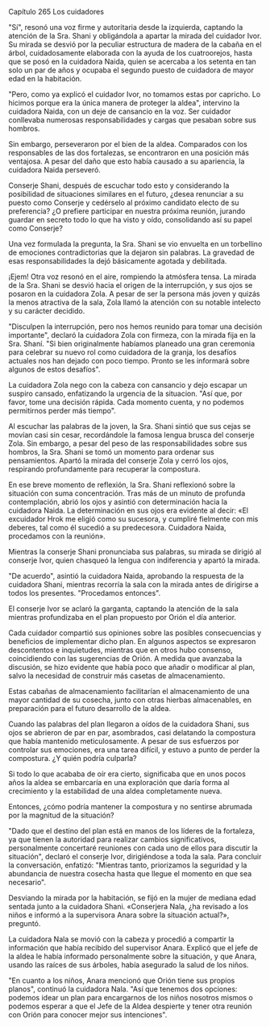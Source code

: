 
Capítulo 265 Los cuidadores

"Sí", resonó una voz firme y autoritaria desde la izquierda, captando la atención de la Sra. Shani y obligándola a apartar la mirada del cuidador Ivor. Su mirada se desvió por la peculiar estructura de madera de la cabaña en el árbol, cuidadosamente elaborada con la ayuda de los cuatroorejos, hasta que se posó en la cuidadora Naida, quien se acercaba a los setenta en tan solo un par de años y ocupaba el segundo puesto de cuidadora de mayor edad en la habitación.

"Pero, como ya explicó el cuidador Ivor, no tomamos estas por capricho. Lo hicimos porque era la única manera de proteger la aldea", intervino la cuidadora Naida, con un deje de cansancio en la voz. Ser cuidador conllevaba numerosas responsabilidades y cargas que pesaban sobre sus hombros.

Sin embargo, perseveraron por el bien de la aldea. Comparados con los responsables de las dos fortalezas, se encontraron en una posición más ventajosa. A pesar del daño que esto había causado a su apariencia, la cuidadora Naida perseveró.

Conserje Shani, después de escuchar todo esto y considerando la posibilidad de situaciones similares en el futuro, ¿desea renunciar a su puesto como Conserje y cedérselo al próximo candidato electo de su preferencia? ¿O prefiere participar en nuestra próxima reunión, jurando guardar en secreto todo lo que ha visto y oído, consolidando así su papel como Conserje?

Una vez formulada la pregunta, la Sra. Shani se vio envuelta en un torbellino de emociones contradictorias que la dejaron sin palabras. La gravedad de esas responsabilidades la dejó básicamente agotada y debilitada.

¡Ejem! Otra voz resonó en el aire, rompiendo la atmósfera tensa. La mirada de la Sra. Shani se desvió hacia el origen de la interrupción, y sus ojos se posaron en la cuidadora Zola. A pesar de ser la persona más joven y quizás la menos atractiva de la sala, Zola llamó la atención con su notable intelecto y su carácter decidido.

"Disculpen la interrupción, pero nos hemos reunido para tomar una decisión importante", declaró la cuidadora Zola con firmeza, con la mirada fija en la Sra. Shaní. "Si bien originalmente habíamos planeado una gran ceremonia para celebrar su nuevo rol como cuidadora de la granja, los desafíos actuales nos han dejado con poco tiempo. Pronto se les informará sobre algunos de estos desafíos".

La cuidadora Zola nego con la cabeza con cansancio y dejo escapar un suspiro cansado, enfatizando la urgencia de la situacion. "Así que, por favor, tome una decisión rápida. Cada momento cuenta, y no podemos permitirnos perder más tiempo".

Al escuchar las palabras de la joven, la Sra. Shani sintió que sus cejas se movían casi sin cesar, recordándole la famosa lengua brusca del conserje Zola. Sin embargo, a pesar del peso de las responsabilidades sobre sus hombros, la Sra. Shani se tomó un momento para ordenar sus pensamientos. Apartó la mirada del conserje Zola y cerró los ojos, respirando profundamente para recuperar la compostura.

En ese breve momento de reflexión, la Sra. Shani reflexionó sobre la situación con suma concentración. Tras más de un minuto de profunda contemplación, abrió los ojos y asintió con determinación hacia la cuidadora Naida. La determinación en sus ojos era evidente al decir: «El excuidador Hrok me eligió como su sucesora, y cumpliré fielmente con mis deberes, tal como él sucedió a su predecesora. Cuidadora Naida, procedamos con la reunión».

Mientras la conserje Shani pronunciaba sus palabras, su mirada se dirigió al conserje Ivor, quien chasqueó la lengua con indiferencia y apartó la mirada.

"De acuerdo", asintió la cuidadora Naida, aprobando la respuesta de la cuidadora Shani, mientras recorría la sala con la mirada antes de dirigirse a todos los presentes. "Procedamos entonces".

El conserje Ivor se aclaró la garganta, captando la atención de la sala mientras profundizaba en el plan propuesto por Orión el día anterior.

Cada cuidador compartió sus opiniones sobre las posibles consecuencias y beneficios de implementar dicho plan. En algunos aspectos se expresaron descontentos e inquietudes, mientras que en otros hubo consenso, coincidiendo con las sugerencias de Orión. A medida que avanzaba la discusión, se hizo evidente que había poco que añadir o modificar al plan, salvo la necesidad de construir más casetas de almacenamiento.

Estas cabañas de almacenamiento facilitarían el almacenamiento de una mayor cantidad de su cosecha, junto con otras hierbas almacenables, en preparación para el futuro desarrollo de la aldea.

Cuando las palabras del plan llegaron a oídos de la cuidadora Shani, sus ojos se abrieron de par en par, asombrados, casi delatando la compostura que había mantenido meticulosamente. A pesar de sus esfuerzos por controlar sus emociones, era una tarea difícil, y estuvo a punto de perder la compostura. ¿Y quién podría culparla?

Si todo lo que acababa de oír era cierto, significaba que en unos pocos años la aldea se embarcaría en una exploración que daría forma al crecimiento y la estabilidad de una aldea completamente nueva.

Entonces, ¿cómo podría mantener la compostura y no sentirse abrumada por la magnitud de la situación?

"Dado que el destino del plan está en manos de los líderes de la fortaleza, ya que tienen la autoridad para realizar cambios significativos, personalmente concertaré reuniones con cada uno de ellos para discutir la situación", declaró el conserje Ivor, dirigiéndose a toda la sala. Para concluir la conversación, enfatizó: "Mientras tanto, priorizamos la seguridad y la abundancia de nuestra cosecha hasta que llegue el momento en que sea necesario".

Desviando la mirada por la habitación, se fijó en la mujer de mediana edad sentada junto a la cuidadora Shani. «Conserjera Nala, ¿ha revisado a los niños e informó a la supervisora ​​Anara sobre la situación actual?», preguntó.

La cuidadora Nala se movió con la cabeza y procedió a compartir la información que había recibido del supervisor Anara. Explicó que el jefe de la aldea le había informado personalmente sobre la situación, y que Anara, usando las raíces de sus árboles, había asegurado la salud de los niños.

"En cuanto a los niños, Anara mencionó que Orión tiene sus propios planos", continuó la cuidadora Nala. "Así que tenemos dos opciones: podemos idear un plan para encargarnos de los niños nosotros mismos o podemos esperar a que el Jefe de la Aldea despierte y tener otra reunión con Orión para conocer mejor sus intenciones".
